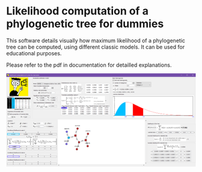 # Likelihood computation of a phylogenetic tree for dummies
This software details visually how maximum likelihood of a phylogenetic tree can be computed, using different classic models. It can be used for educational purposes.

Please refer to the pdf in documentation for detailled explanations.

![screenshot](./documentation/screenshot_1.png)
